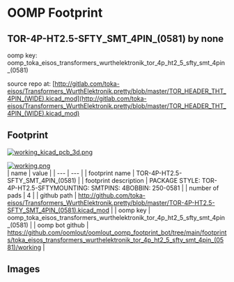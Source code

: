 # OOMP Footprint  
## TOR-4P-HT2.5-SFTY_SMT_4PIN_(0581)  by none  
  
oomp key: oomp_toka_eisos_transformers_wurthelektronik_tor_4p_ht2_5_sfty_smt_4pin_(0581)  
  
source repo at: [http://gitlab.com/toka-eisos/Transformers_WurthElektronik.pretty/blob/master/TOR_HEADER_THT_4PIN_(WIDE).kicad_mod](http://gitlab.com/toka-eisos/Transformers_WurthElektronik.pretty/blob/master/TOR_HEADER_THT_4PIN_(WIDE).kicad_mod)  
## Footprint  
  
[![working_kicad_pcb_3d.png](working_kicad_pcb_3d_600.png)](working_kicad_pcb_3d.png)  
  
[![working.png](working_600.png)](working.png)  
| name | value | 
| --- | --- | 
| footprint name | TOR-4P-HT2.5-SFTY_SMT_4PIN_(0581) | 
| footprint description | PACKAGE STYLE: TOR-4P-HT2.5-SFTYMOUNTING: SMTPINS: 4BOBBIN: 250-0581 | 
| number of pads | 4 | 
| github path | http://github.com/toka-eisos/Transformers_WurthElektronik.pretty/blob/master/TOR-4P-HT2.5-SFTY_SMT_4PIN_(0581).kicad_mod | 
| oomp key | oomp_toka_eisos_transformers_wurthelektronik_tor_4p_ht2_5_sfty_smt_4pin_(0581) | 
| oomp bot github | https://github.com/oomlout/oomlout_oomp_footprint_bot/tree/main/footprints/toka_eisos_transformers_wurthelektronik_tor_4p_ht2_5_sfty_smt_4pin_(0581)/working | 
## Images  
